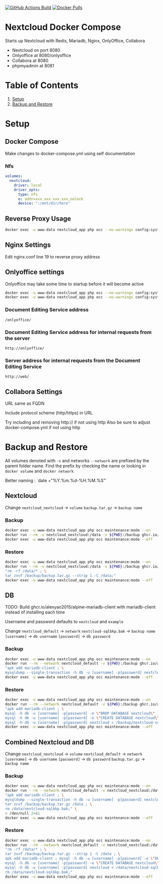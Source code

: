 <a href="https://github.com/alexyao2015/Nextcloud-Docker/actions"><img alt="GitHub Actions Build" src="https://github.com/alexyao2015/Nextcloud-Docker/workflows/Deploy/badge.svg"></a>
<a href="https://hub.docker.com/r/yaoa/nextcloud"><img alt="Docker Pulls" src="https://img.shields.io/docker/pulls/yaoa/nextcloud.svg"></a>

# Nextcloud Docker Compose

Starts up Nextcloud with Redis, Mariadb, Nginx, OnlyOffice, Collabora

- Nextcloud on port 8080
- Onlyoffice at 8080/onlyoffice
- Collabora at 8080
- phpmyadmin at 8081

# Table of Contents
1. [Setup](#setup)
2. [Backup and Restore](#backup-and-restore)

# Setup
## Docker Compose

Make changes to docker-compose.yml using self documentation

### Nfs

```yaml
volumes:
  nextcloud:
    driver: local
    driver_opts:
      type: nfs
      o: addr=xxx.xxx.xxx.xxx,nolock
      device: ":/mnt/dir/here"
```

## Reverse Proxy Usage

```bash
docker exec -u www-data nextcloud_app php occ --no-warnings config:system:set trusted_domains 2 --value="sub.example.com"
```

## Nginx Settings

Edit nginx.conf line 19 to reverse proxy address


## Onlyoffice settings

Onlyoffice may take some time to startup before it will become active

```bash
docker exec -u www-data nextcloud_app php occ --no-warnings config:system:set allow_local_remote_servers --value=true
docker exec -u www-data nextcloud_app php occ --no-warnings config:system:set trusted_domains 1 --value="web"
```

### Document Editing Service address

`/onlyoffice/`

### Document Editing Service address for internal requests from the server

`http://onlyoffice/`

### Server address for internal requests from the Document Editing Service

`http://web/`

## Collabora Settings

URL same as FQDN

Include protocol scheme (http/https) in URL

Try including and removing http:// if not using http
Also be sure to adjust docker-compose.yml if not using http


# Backup and Restore

All volumes denoted with `-v` and networks `--network` are prefixed by the parent folder name.
Find the prefix by checking the name or looking in `docker volume` and `docker network`


Better naming : \`date +"%Y.%m.%d-%H.%M.%S"\`


## Nextcloud

Change 
`nextcloud_nextcloud` -> `volume`
`backup.tar.gz` -> `backup name`

### Backup

```bash
docker exec -u www-data nextcloud_app php occ maintenance:mode --on
docker run --rm -v nextcloud_nextcloud:/data -v ${PWD}:/backup ghcr.io/alexyao2015/alpine-mariadb-client tar zcvf /backup/backup.tar.gz /data > /dev/null 2>&1
docker exec -u www-data nextcloud_app php occ maintenance:mode --off
```

### Restore

```bash
docker exec -u www-data nextcloud_app php occ maintenance:mode --on
docker run --rm -v nextcloud_nextcloud:/data -v ${PWD}:/backup ghcr.io/alexyao2015/alpine-mariadb-client sh -c \
"rm -rf /data/* ; \
tar zxvf /backup/backup.tar.gz --strip 1 -C /data;"
docker exec -u www-data nextcloud_app php occ maintenance:mode --off
```

## DB

TODO: Build ghcr.io/alexyao2015/alpine-mariadb-client with mariadb-client instead of installing each time

Username and password defaults to `nextcloud` and `example`

Change 
`nextcloud_default` -> `network`
`nextcloud-sqlbkp.bak` -> `backup name`
`[username]` -> `db username`
`[password]` -> `db password`

### Backup
```bash
docker exec -u www-data nextcloud_app php occ maintenance:mode --on
docker run --rm --network nextcloud_default -v ${PWD}:/backup ghcr.io/alexyao2015/alpine-mariadb-client sh -c \
"apk add mariadb-client ; \
mysqldump --single-transaction -h db -u [username] -p[password] nextcloud > /backup/nextcloud-sqlbkp.bak;"
docker exec -u www-data nextcloud_app php occ maintenance:mode --off
```

### Restore
```bash
docker exec -u www-data nextcloud_app php occ maintenance:mode --on
docker run --rm --network nextcloud_default -v ${PWD}:/backup ghcr.io/alexyao2015/alpine-mariadb-client sh -c \
"apk add mariadb-client ; \
mysql -h db -u [username] -p[password] -e \"DROP DATABASE nextcloud\" ; \
mysql -h db -u [username] -p[password] -e \"CREATE DATABASE nextcloud\" ; \
mysql -h db -u [username] -p[password] nextcloud < /backup/nextcloud-sqlbkp.bak;"
docker exec -u www-data nextcloud_app php occ maintenance:mode --off
```

## Combined Nextcloud and DB

Change 
`nextcloud_nextcloud` -> `volume`
`nextcloud_default` -> `network`
`[username]` -> `db username`
`[password]` -> `db password`
`backup.tar.gz` -> `backup name`

### Backup

```bash
docker exec -u www-data nextcloud_app php occ maintenance:mode --on
docker run --rm --network nextcloud_default -v nextcloud_nextcloud:/data -v ${PWD}:/backup ghcr.io/alexyao2015/alpine-mariadb-client sh -c \
"apk add mariadb-client ; \
mysqldump --single-transaction -h db -u [username] -p[password] nextcloud > /data/nextcloud-sqlbkp.bak ; \
tar zcvf /backup/backup.tar.gz /data ; \
rm /data/nextcloud-sqlbkp.bak;" \
> /dev/null 2>&1
docker exec -u www-data nextcloud_app php occ maintenance:mode --off
```

### Restore

```bash
docker exec -u www-data nextcloud_app php occ maintenance:mode --on
docker run --rm --network nextcloud_default -v nextcloud_nextcloud:/data -v ${PWD}:/backup ghcr.io/alexyao2015/alpine-mariadb-client sh -c \
"rm -rf /data/* ; \
tar zxvf /backup/backup.tar.gz --strip 1 -C /data ; \
apk add mariadb-client ; mysql -h db -u [username] -p[password] -e \"DROP DATABASE nextcloud\" ; \
mysql -h db -u [username] -p[password] -e \"CREATE DATABASE nextcloud\" ; \
mysql -h db -u [username] -p[password] nextcloud < /data/nextcloud-sqlbkp.bak ; \
rm /data/nextcloud-sqlbkp.bak;"
docker exec -u www-data nextcloud_app php occ maintenance:mode --off
```
